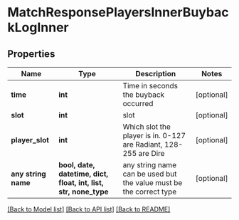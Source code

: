 # MatchResponsePlayersInnerBuybackLogInner


## Properties
Name | Type | Description | Notes
------------ | ------------- | ------------- | -------------
**time** | **int** | Time in seconds the buyback occurred | [optional] 
**slot** | **int** | slot | [optional] 
**player_slot** | **int** | Which slot the player is in. 0-127 are Radiant, 128-255 are Dire | [optional] 
**any string name** | **bool, date, datetime, dict, float, int, list, str, none_type** | any string name can be used but the value must be the correct type | [optional]

[[Back to Model list]](../README.md#documentation-for-models) [[Back to API list]](../README.md#documentation-for-api-endpoints) [[Back to README]](../README.md)


